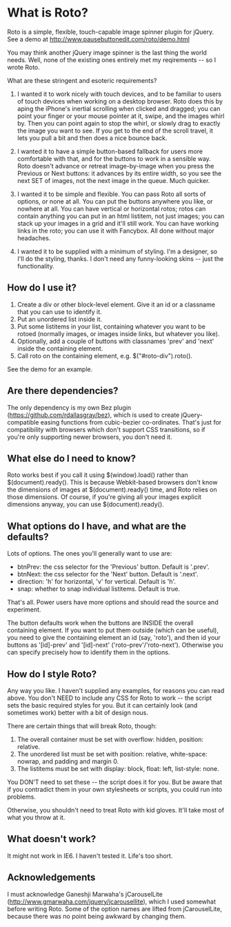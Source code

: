 What is Roto?
=============
Roto is a simple, flexible, touch-capable image spinner plugin for jQuery.
See a demo at http://www.pausebuttonedit.com/roto/demo.html

You may think another jQuery image spinner is the last thing the world needs. Well, none of the existing ones entirely met my reqirements -- so I wrote Roto.


What are these stringent and esoteric requirements?

1. I wanted it to work nicely with touch devices, and to be familiar to users of touch devices when working on a desktop browser. Roto does this by aping the iPhone's inertial scrolling when clicked and dragged; you can point your finger or your mouse pointer at it, swipe, and the images whirl by. Then you can point again to stop the whirl, or slowly drag to exactly the image you want to see. If you get to the end of the scroll travel, it lets you pull a bit and then does a nice bounce back.

2. I wanted it to have a simple button-based fallback for users more comfortable with that, and for the buttons to work in a sensible way. Roto doesn't advance or retreat image-by-image when you press the Previous or Next buttons: it advances by its entire width, so you see the next SET of images, not the next image in the queue. Much quicker.

3. I wanted it to be simple and flexible. You can pass Roto all sorts of options, or none at all. You can put the buttons anywhere you like, or nowhere at all. You can have vertical or horizontal rotos; rotos can contain anything you can put in an html listitem, not just images; you can stack up your images in a grid and it'll still work. You can have working links in the roto; you can use it with Fancybox. All done without major headaches.

4. I wanted it to be supplied with a minimum of styling. I'm a designer, so I'll do the styling, thanks. I don't need any funny-looking skins -- just the functionality.


How do I use it?
----------------
1. Create a div or other block-level element. Give it an id or a classname that you can use to identify it.
2. Put an unordered list inside it.
3. Put some listitems in your list, containing whatever you want to be rotoed (normally images, or images inside links, but whatever you like).
4. Optionally, add a couple of buttons with classnames 'prev' and 'next' inside the containing element.
5. Call roto on the containing element, e.g. $("#roto-div").roto().

See the demo for an example.


Are there dependencies?
-----------------------
The only dependency is my own Bez plugin (https://github.com/rdallasgray/bez), which is used to create jQuery-compatible easing functions from cubic-bezier co-ordinates. That's just for compatibility with browsers which don't support CSS transitions, so if you're only supporting newer browsers, you don't need it.


What else do I need to know?
----------------------------
Roto works best if you call it using $(window).load() rather than $(document).ready(). This is because Webkit-based browsers don't know the dimensions of images at $(document).ready() time, and Roto relies on those dimensions. Of course, if you're giving all your images explicit dimensions anyway, you can use $(document).ready().


What options do I have, and what are the defaults?
--------------------------------------------------
Lots of options. The ones you'll generally want to use are:

- btnPrev: the css selector for the 'Previous' button. Default is '.prev'.
- btnNext: the css selector for the 'Next' button. Default is '.next'.
- direction: 'h' for horizontal, 'v' for vertical. Default is 'h'.
- snap: whether to snap individual listitems. Default is true.

That's all. Power users have more options and should read the source and experiment.

The button defaults work when the buttons are INSIDE the overall containing element. If you want to put them outside (which can be useful), you need to give the containing element an id (say, 'roto'), and then id your buttons as '[id]-prev' and '[id]-next' ('roto-prev'/'roto-next'). Otherwise you can specify precisely how to identify them in the options.


How do I style Roto?
--------------------
Any way you like. I haven't supplied any examples, for reasons you can read above. You don't NEED to include any CSS for Roto to work -- the script sets the basic required styles for you. But it can certainly look (and sometimes work) better with a bit of design nous.

There are certain things that will break Roto, though:

1. The overall container must be set with overflow: hidden, position: relative.
2. The unordered list must be set with position: relative, white-space: nowrap, and padding and margin 0.
3. The listitems must be set with display: block, float: left, list-style: none.

You DON'T need to set these -- the script does it for you. But be aware that if you contradict them in your own stylesheets or scripts, you could run into problems.

Otherwise, you shouldn't need to treat Roto with kid gloves. It'll take most of what you throw at it.


What doesn't work?
------------------
It might not work in IE6. I haven't tested it. Life's too short.


Acknowledgements
----------------
I must acknowledge Ganeshji Marwaha's jCarouselLite (http://www.gmarwaha.com/jquery/jcarousellite), which I used somewhat before writing Roto. Some of the option names are lifted from jCarouselLite, because there was no point being awkward by changing them.